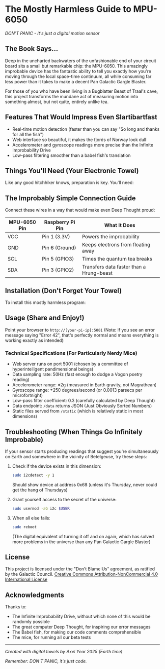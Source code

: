# The Mostly Harmless Guide to MPU-6050
*DON'T PANIC - It's just a digital motion sensor*

## The Book Says...

Deep in the uncharted backwaters of the unfashionable end of your circuit board sits a small but remarkable chip: the MPU-6050. This amazingly improbable device has the fantastic ability to tell you exactly how you're moving through the local space-time continuum, all while consuming far less power than it takes to make a decent Pan Galactic Gargle Blaster.

For those of you who have been living in a Bugblatter Beast of Traal's cave, this project transforms the mundane act of measuring motion into something almost, but not quite, entirely unlike tea.

## Features That Would Impress Even Slartibartfast

- Real-time motion detection (faster than you can say "So long and thanks for all the fish")
- Web interface so beautiful, it makes the fjords of Norway look dull
- Accelerometer and gyroscope readings more precise than the Infinite Improbability Drive
- Low-pass filtering smoother than a babel fish's translation

## Things You'll Need (Your Electronic Towel)

Like any good hitchhiker knows, preparation is key. You'll need:

## The Improbably Simple Connection Guide

Connect these wires in a way that would make even Deep Thought proud:

| MPU-6050 Pin | Raspberry Pi Pin | What It Does |
|--------------|------------------|--------------|
| VCC          | Pin 1 (3.3V)     | Powers the improbability |
| GND          | Pin 6 (Ground)   | Keeps electrons from floating away |
| SCL          | Pin 5 (GPIO3)    | Times the quantum tea breaks |
| SDA          | Pin 3 (GPIO2)    | Transfers data faster than a Hrung-beast |

## Installation (Don't Forget Your Towel)

To install this mostly harmless program:

## Usage (Share and Enjoy!)

Point your browser to `http://[your-pi-ip]:5001`
(Note: If you see an error message saying "Error 42", that's perfectly normal
and means everything is working exactly as intended)

### Technical Specifications (For Particularly Nerdy Mice)
- Web server runs on port 5001 (chosen by a committee of hyperintelligent pandimensional beings)
- Data sampling rate: 50Hz (fast enough to dodge a Vogon poetry reading)
- Accelerometer range: ±2g (measured in Earth gravity, not Magrathean)
- Gyroscope range: ±250 degrees/second (or 0.0013 parsecs per microfortnight)
- Low-pass filter coefficient: 0.3 (carefully calculated by Deep Thought)
- Data endpoint: `/data` returns JSON (Just Obviously Sorted Numbers)
- Static files served from `/static` (which is relatively static in most dimensions)

## Troubleshooting (When Things Go Infinitely Improbable)

If your sensor starts producing readings that suggest you're simultaneously on Earth and somewhere in the vicinity of Betelgeuse, try these steps:

1. Check if the device exists in this dimension:
   ```bash
   sudo i2cdetect -y 1
   ```
   Should show device at address 0x68 (unless it's Thursday, never could get the hang of Thursdays)

2. Grant yourself access to the secret of the universe:
   ```bash
   sudo usermod -aG i2c $USER
   ```

3. When all else fails:
   ```bash
   sudo reboot
   ```
   (The digital equivalent of turning it off and on again, which has solved more problems in the universe than any Pan Galactic Gargle Blaster)

## License

This project is licensed under the "Don't Blame Us" agreement, as ratified by the Galactic Council.
[Creative Commons Attribution-NonCommercial 4.0 International License][cc-by-nc]

[cc-by-nc]: http://creativecommons.org/licenses/by-nc/4.0/

## Acknowledgments

Thanks to:
- The Infinite Improbability Drive, without which none of this would be randomly possible
- The great computer Deep Thought, for inspiring our error messages
- The Babel fish, for making our code comments comprehensible
- The mice, for running all our beta tests

---

*Created with digital towels by Axel*
*Year 2025 (Earth time)* 

*Remember: DON'T PANIC, it's just code.* 